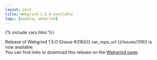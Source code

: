 ```yaml
---
layout: post
title: Webgrind 1.5.0 available
tags: [module, webgrind]
---
```

{% include vars.html %}

Release of Webgrind 1.5.0 ([Issue #316]({{ var_repo_url }}/issues/316)) is now available.<br />
You can find links to download this release on the [Webgrind page](/modules/webgrind).